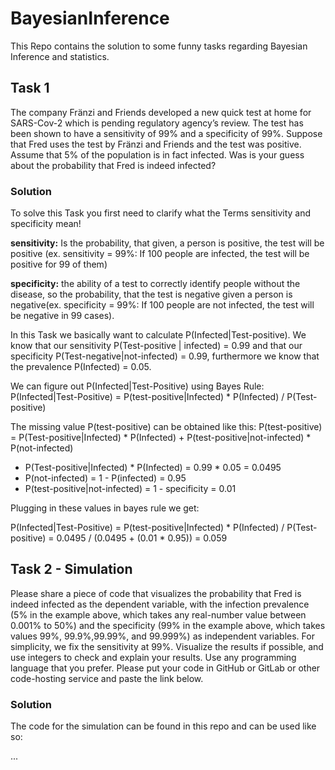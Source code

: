 # BayesianInference
This Repo contains the solution to some funny tasks regarding Bayesian Inference and  statistics.


## Task 1

The company Fränzi and Friends developed a new quick test at home for SARS-Cov-2 which is pending regulatory agency’s review. The test has been shown to have a sensitivity of 99% and a specificity of 99%. Suppose that Fred uses the test by Fränzi and Friends and the test was positive. Assume that 5% of the population is in fact infected. Was is your guess about the probability that Fred is indeed infected?

### Solution

To solve this Task you first need to clarify what the Terms sensitivity and specificity mean!

**sensitivity:** Is the probability, that given, a person is positive, the test will be positive (ex. sensitivity = 99%: If 100 people are infected, the test will be positive for 99 of them)

**specificity:** the ability of a test to correctly identify people without the disease, so the probability, that the test is negative given a person is negative(ex. specificity = 99%: If 100 people are not infected, the test will be negative in 99 cases).

In this Task we basically want to calculate P(Infected|Test-positive). 
We know that our sensitivity P(Test-positive | infected) = 0.99 and that our specificity P(Test-negative|not-infected) = 0.99, furthermore we know that the prevalence P(Infected) = 0.05.

We can figure out P(Infected|Test-Positive) using Bayes Rule:
P(Infected|Test-Positive) = P(test-positive|Infected) * P(Infected) / P(Test-positive)

The missing value P(test-positive) can be obtained like this:
P(test-positive) = P(Test-positive|Infected) * P(Infected) + P(test-positive|not-infected) * P(not-infected)

- P(Test-positive|Infected) * P(Infected) = 0.99 * 0.05 = 0.0495
- P(not-infected) = 1 - P(infected) = 0.95
- P(test-positive|not-infected) = 1 - specificity = 0.01

Plugging in these values in bayes rule we get:

P(Infected|Test-Positive) = P(test-positive|Infected) * P(Infected) / P(Test-positive) = 0.0495 / (0.0495 + (0.01 * 0.95)) = 0.059



## Task 2 - Simulation

Please share a piece of code that visualizes the probability that Fred is indeed infected as the dependent variable, with the infection prevalence (5% in the example above, which takes any real-number value between 0.001% to 50%) and the specificity (99% in the example above, which takes values 99%, 99.9%,99.99%, and 99.999%) as independent variables. For simplicity, we fix the sensitivity at 99%. Visualize the results if possible, and use integers to check and explain your results. Use any programming language that you prefer. Please put your code in GitHub or GitLab or other code-hosting service and paste the link below. 

### Solution

The code for the simulation can be found in this repo and can be used like so:

...
